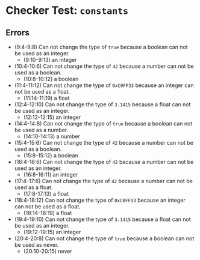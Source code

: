 # Checker Test: `constants`

## Errors
- (9:4-9:8) Can not change the type of `true` because a boolean can not be used as an integer.
  - (9:10-9:13) an integer
- (10:4-10:6) Can not change the type of `42` because a number can not be used as a boolean.
  - (10:8-10:12) a boolean
- (11:4-11:12) Can not change the type of `0xC0FF33` because an integer can not be used as a float.
  - (11:14-11:19) a float
- (12:4-12:10) Can not change the type of `3.1415` because a float can not be used as an integer.
  - (12:12-12:15) an integer
- (14:4-14:8) Can not change the type of `true` because a boolean can not be used as a number.
  - (14:10-14:13) a number
- (15:4-15:6) Can not change the type of `42` because a number can not be used as a boolean.
  - (15:8-15:12) a boolean
- (16:4-16:6) Can not change the type of `42` because a number can not be used as an integer.
  - (16:8-16:11) an integer
- (17:4-17:6) Can not change the type of `42` because a number can not be used as a float.
  - (17:8-17:13) a float
- (18:4-18:12) Can not change the type of `0xC0FF33` because an integer can not be used as a float.
  - (18:14-18:19) a float
- (19:4-19:10) Can not change the type of `3.1415` because a float can not be used as an integer.
  - (19:12-19:15) an integer
- (20:4-20:8) Can not change the type of `true` because a boolean can not be used as never.
  - (20:10-20:15) never

